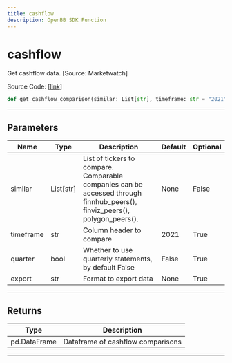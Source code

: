 ```yaml
---
title: cashflow
description: OpenBB SDK Function
---
```


# cashflow

Get cashflow data. [Source: Marketwatch]

Source Code: [[link](https://github.com/OpenBB-finance/OpenBBTerminal/tree/main/openbb_terminal/stocks/comparison_analysis/marketwatch_model.py#L140)]
```python
def get_cashflow_comparison(similar: List[str], timeframe: str = "2021", quarter: bool = False) -> pd.DataFrame
```
---
## Parameters
| Name | Type | Description | Default | Optional |
| ---- | ---- | ----------- | ------- | -------- |
| similar | List[str] | List of tickers to compare.<br/>Comparable companies can be accessed through<br/>finnhub_peers(), finviz_peers(), polygon_peers(). | None | False |
| timeframe | str | Column header to compare | 2021 | True |
| quarter | bool | Whether to use quarterly statements, by default False | False | True |
| export | str | Format to export data | None | True |

---
## Returns
| Type | Description |
| ---- | ----------- |
| pd.DataFrame | Dataframe of cashflow comparisons |
---
